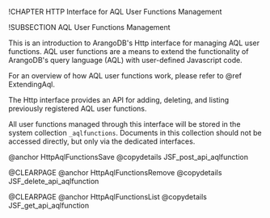 !CHAPTER HTTP Interface for AQL User Functions Management

!SUBSECTION AQL User Functions Management

This is an introduction to ArangoDB's Http interface for managing AQL
user functions. AQL user functions are a means to extend the functionality
of ArangoDB's query language (AQL) with user-defined Javascript code.
 
For an overview of how AQL user functions work, please refer to @ref
ExtendingAql.

The Http interface provides an API for adding, deleting, and listing
previously registered AQL user functions.

All user functions managed through this interface will be stored in the 
system collection `_aqlfunctions`. Documents in this collection should not
be accessed directly, but only via the dedicated interfaces.

@anchor HttpAqlFunctionsSave
@copydetails JSF_post_api_aqlfunction

@CLEARPAGE
@anchor HttpAqlFunctionsRemove
@copydetails JSF_delete_api_aqlfunction

@CLEARPAGE
@anchor HttpAqlFunctionsList
@copydetails JSF_get_api_aqlfunction
